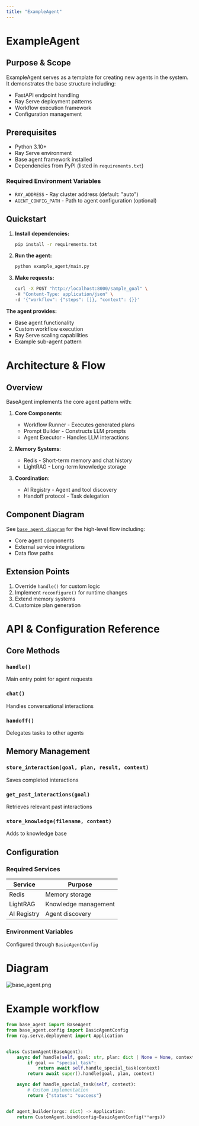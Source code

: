 ```yaml
---
title: "ExampleAgent"
---
```


# ExampleAgent

## Purpose & Scope
ExampleAgent serves as a template for creating new agents in the system. It demonstrates the base structure including:
- FastAPI endpoint handling
- Ray Serve deployment patterns
- Workflow execution framework
- Configuration management

## Prerequisites
- Python 3.10+
- Ray Serve environment
- Base agent framework installed
- Dependencies from PyPI (listed in `requirements.txt`)

### Required Environment Variables
- `RAY_ADDRESS` - Ray cluster address (default: "auto")
- `AGENT_CONFIG_PATH` - Path to agent configuration (optional)

## Quickstart
1. **Install dependencies:**
   ```bash
   pip install -r requirements.txt
   ```

2. **Run the agent:**
   ```bash
   python example_agent/main.py
   ```

3. **Make requests:**
   ```bash
   curl -X POST "http://localhost:8000/sample_goal" \
   -H "Content-Type: application/json" \
   -d '{"workflow": {"steps": []}, "context": {}}'
   ```

**The agent provides:**
- Base agent functionality
- Custom workflow execution
- Ray Serve scaling capabilities
- Example sub-agent pattern

# Architecture & Flow

## Overview
BaseAgent implements the core agent pattern with:

1. **Core Components**:
   - Workflow Runner - Executes generated plans
   - Prompt Builder - Constructs LLM prompts
   - Agent Executor - Handles LLM interactions

2. **Memory Systems**:
   - Redis - Short-term memory and chat history
   - LightRAG - Long-term knowledge storage

3. **Coordination**:
   - AI Registry - Agent and tool discovery
   - Handoff protocol - Task delegation

## Component Diagram
See [`base_agent_diagram`](./images/diagrams/base_agent.png) for the high-level flow including:
- Core agent components
- External service integrations
- Data flow paths

## Extension Points
1. Override `handle()` for custom logic
2. Implement `reconfigure()` for runtime changes
3. Extend memory systems
4. Customize plan generation

# API & Configuration Reference

## Core Methods

### `handle()`
Main entry point for agent requests

### `chat()`
Handles conversational interactions

### `handoff()`
Delegates tasks to other agents

## Memory Management

### `store_interaction(goal, plan, result, context)`
Saves completed interactions

### `get_past_interactions(goal)`
Retrieves relevant past interactions

### `store_knowledge(filename, content)`
Adds to knowledge base

## Configuration

### Required Services
| Service | Purpose |
|---------|---------|
| Redis | Memory storage |
| LightRAG | Knowledge management |
| AI Registry | Agent discovery |

### Environment Variables
Configured through `BasicAgentConfig`

# Diagram

![base_agent.png](/img/base_agent.png)

# Example workflow
```python
from base_agent import BaseAgent
from base_agent.config import BasicAgentConfig
from ray.serve.deployment import Application


class CustomAgent(BaseAgent):
    async def handle(self, goal: str, plan: dict | None = None, context: Any = None):
        if goal == "special_task":
            return await self.handle_special_task(context)
        return await super().handle(goal, plan, context)

    async def handle_special_task(self, context):
        # Custom implementation
        return {"status": "success"}


def agent_builder(args: dict) -> Application:
    return CustomAgent.bind(config=BasicAgentConfig(**args))
```
